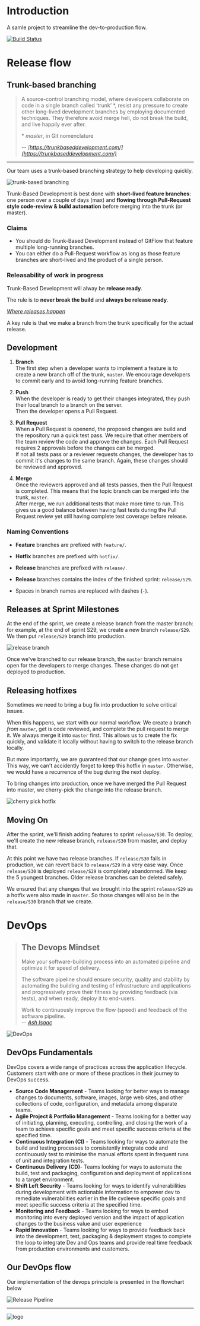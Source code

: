 # Introduction

A samle project to streamline the dev-to-production flow.

[![Build Status](https://dev.azure.com/diekeure-webdev/LK2020/_apis/build/status/Pipeline%20Proposal?branchName=master)](https://dev.azure.com/diekeure-webdev/LK2020/_build/latest?definitionId=19&branchName=master)

# Release flow

## Trunk-based branching

> A source-control branching model, where developers collaborate on code in a single branch called ‘trunk’ \*, resist any pressure to create other long-lived development branches by employing documented techniques. They therefore avoid merge hell, do not break the build, and live happily ever after.
>
> \* _master_, in Git nomenclature
>
> -- <cite>[https://trunkbaseddevelopment.com/](https://trunkbaseddevelopment.com/)</cite>

---

Our team uses a trunk-based branching strategy to help developing quickly.

![trunk-based branching](./assets/trunk_based_dev.jpg 'Trunk Based Branching')

Trunk-Based Development is best done with **short-lived feature branches**: one person over a couple of days (max) and **flowing through Pull-Request style code-review & build automation** before merging into the trunk (or master).

### Claims

- You should do Trunk-Based Development instead of GitFlow that feature multiple long-running branches.
- You can either do a Pull-Request workflow as long as those feature branches are short-lived and the product of a single person.

### Releasability of work in progress

Trunk-Based Development will alway be **release ready**.

The rule is to **never break the build** and **always be release ready**.

_<u>Where releases happen</u>_

A key rule is that we make a branch from the trunk specifically for the actual release.

## Development

1. **Branch**  
   The first step when a developer wants to implement a feature is to create a new branch off of the trunk, `master`. We encourage developers to commit early and to avoid long-running feature branches.

2. **Push**  
   When the developer is ready to get their changes integrated, they push their local branch to a branch on the server.  
   Then the developer opens a Pull Request.

3. **Pull Request**  
   When a Pull Request is openend, the proposed changes are build and the repository run a quick test pass.
   We require that other members of the team review the code and approve the changes. Each Pull Request requires 2 approvals before the changes can be merged.  
   If not all tests pass or a reviewer requests changes, the developer has to commit it's changes to the same branch. Again, these changes should be reviewed and approved.

4. **Merge**  
   Once the reviewers approved and all tests passes, then the Pull Request is completed. This means that the topic branch can be merged into the trunk, `master`.  
   After merge, we run additional tests that make more time to run. This gives us a good balance between having fast tests during the Pull Request review yet still having complete test coverage before release.

### Naming Conventions

- **Feature** branches are prefixed with `feature/`.

- **Hotfix** branches are prefixed with `hotfix/`.

- **Release** branches are prefixed with `release/`.

- **Release** branches contains the index of the finished sprint: `release/S29`.

- Spaces in branch names are replaced with dashes (`-`).

## Releases at Sprint Milestones

At the end of the sprint, we create a release branch from the master branch: for example, at the end of sprint S29, we create a new branch `release/S29`. We then put `release/S29` branch into production.

![release branch](./assets/release_branch.jpg 'Release Branch')

Once we've branched to our release branch, the `master` branch remains open for the developers to merge changes. These changes do not get deployed to production.

## Releasing hotfixes

Sometimes we need to bring a bug fix into production to solve critical issues.

When this happens, we start with our normal workflow. We create a branch _from `master`_, get is code reviewed, and complete the pull request to merge it. We always merge it into `master` first. This allows us to create the fix quickly, and validate it locally without having to switch to the release branch locally.

But more importantly, we are guaranteed that our change goes into `master`. This way, we can't accidently forget to keep this hotfix in `master`. Otherwise, we would have a recurrence of the bug during the next deploy.

To bring changes into production, once we have merged the Pull Request into master, we cherry-pick the change into the release branch.

![cherry pick hotfix](./assets/hotfix.jpg 'Hotfix')

## Moving On

After the sprint, we'll finish adding features to sprint `release/S30`. To deploy, we'll create the new release branch, `release/S30` from master, and deploy that.

At this point we have two release branches. If `release/S30` fails in production, we can revert back to `release/S29` in a very ease way.
Once `release/S30` is deployed `release/S29` is completely abandonned. We keep the 5 youngest branches. Older release branches can be deleted safely.

We ensured that any changes that we brought into the sprint `release/S29` as a hotfix were also made in `master`. So those changes will also be in the `release/S30` branch that we create.

# DevOps

> ## The Devops Mindset
>
> Make your software-building process into an automated pipeline and optimize it for speed of delivery.
>
> The software pipeline should ensure security, quality and stability by automating the building and testing of infrastructure and applications and progressively prove their fitness by providing feedback (via tests), and when ready, deploy it to end-users.
>
> Work to continuously improve the flow (speed) and feedback of the software pipeline.  
> -- <cite>[Ash Isaac](https://dev.to/ashokisaac/devops-in-3-sentences-17c4)</cite>

![DevOps](./assets/DevOps.jpg)

## DevOps Fundamentals

DevOps covers a wide range of practices across the application lifecycle. Customers start with one or more of these practices in their journey to DevOps success.

- **Source Code Management** - Teams looking for better ways to manage changes to documents, software, images, large web sites, and other collections of code, configuration, and metadata among disparate teams.
- **Agile Project & Portfolio Management** - Teams looking for a better way of initiating, planning, executing, controlling, and closing the work of a team to achieve specific goals and meet specific success criteria at the specified time.
- **Continuous Integration (CI)** - Teams looking for ways to automate the build and testing processes to consistently integrate code and continuously test to minimise the manual efforts spent in frequent runs of unit and integration tests.
- **Continuous Delivery (CD)**- Teams looking for ways to automate the build, test and packaging, configuration and deployment of applications to a target environment.
- **Shift Left Security** - Teams looking for ways to identify vulnerabilities during development with actionable information to empower dev to remediate vulnerabilities earlier in the life cycleeve specific goals and meet specific success criteria at the specified time.
- **Monitoring and Feedback** - Teams looking for ways to embed monitoring into every deployed version and the impact of application changes to the business value and user experience
- **Rapid Innovation** - Teams looking for ways to provide feedback back into the development, test, packaging & deployment stages to complete the loop to integrate Dev and Ops teams and provide real time feedback from production environments and customers.

## Our DevOps flow
Our implementation of the devops principle is presented in the flowchart below

![Release Pipeline](./assets/pipeline_flow.jpg)

---


![logo](./assets/DK-logo.jpg)
